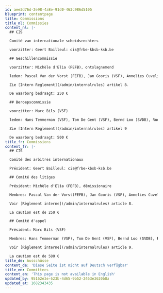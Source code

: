 ```yaml
---
id: aee3d76d-2e98-4a8e-91d0-463c986d5105
blueprint: contentpage
title: Commissions
title_nl: Commissies
content_nl: |-
  ## CIS

  Comité van internationale scheidsrechters

  voorzitter: Geert Bailleul: cis@frbe-kbsb-ksb.be

  ## Geschillencommissie

  voorzitter: Michèle d'Elia (FEFB), ontslagnemend

  leden: Pascal Van der Vorst (FEFB), Jan Gooris (VSF), Annelies Cuvelier (VSF), Joseph Lentz (SVDB), Paul Zilles (SVDB)

  Zie [Intern Reglement](/admin/internalrules) artikel 8.

  De waarborg bedraagt: 250 €

  ## Beroepscommissie

  voorzitter: Marc Bils (VSF)

  leden: Hans Temmerman (VSF), Tom De Gent (VSF), Bernd Loo (SVDB), Rudolf Meessen (SVDB), Fabrice Grobelny (FEFB), Laetitia Heuvelmans (FEFB), Jean-Christophe Thiry (FEFB)

  Zie [Intern Reglement](/admin/internalrules) artikel 9

  De waarborg bedraagt: 500 €
title_fr: Commissions
content_fr: |-
  ## CIS

  Comité des arbitres internationaux

  Président: Geert Bailleul: cis@frbe-kbsb-ksb.be

  ## Comité des litiges

  Président: Michèle d'Elia (FEFB), démissionaire

  Membres: Pascal Van der Vorst(FEFB), Jan Gooris (VSF), Annelies Cuvelier (VSF), Joseph Lentz (SVDB), Paul Zilles (SVDB)

  Voir [Règlement interne](/admin/internalrules) article 8.

  La caution est de 250 €

  ## Comité d'appel

  Président: Marc Bils (VSF)

  Membres: Hans Temmerman (VSF), Tom De Gent (VSF), Bernd Loo (SVDB), Rudolf Meessen (SVDB), Fabrice Grobelny (FEFB), Laetitia Heuvelmans (FEFB), Jean-Christophe Thiry (FEFB)<br><br>

  Voir [Règlement interne](/admin/internalrules) article 9.

  La caution est de 500 €
title_de: Ausschüsse
content_de: 'Diese Seite ist nicht auf Deutsch verfügbar'
title_en: Committees
content_en: 'This page is not available in English'
updated_by: 95162e3e-623b-4d65-9b52-2463e3620b8a
updated_at: 1682343435
---
```

